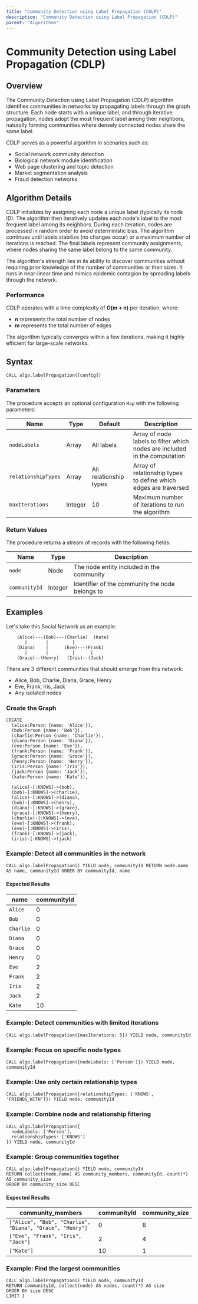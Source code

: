 ```yaml
---
title: "Community Detection using Label Propagation (CDLP)"
description: "Community Detection using Label Propagation (CDLP)"
parent: "Algorithms"
---
```


# Community Detection using Label Propagation (CDLP)

## Overview

The Community Detection using Label Propagation (CDLP) algorithm identifies communities in networks by propagating labels through the graph structure.
Each node starts with a unique label, and through iterative propagation, nodes adopt the most frequent label among their neighbors, naturally forming communities where densely connected nodes share the same label.

CDLP serves as a powerful algorithm in scenarios such as:
- Social network community detection
- Biological network module identification
- Web page clustering and topic detection
- Market segmentation analysis
- Fraud detection networks

## Algorithm Details

CDLP initializes by assigning each node a unique label (typically its node ID).
The algorithm then iteratively updates each node's label to the most frequent label among its neighbors.
During each iteration, nodes are processed in random order to avoid deterministic bias.
The algorithm continues until labels stabilize (no changes occur) or a maximum number of iterations is reached.
The final labels represent community assignments, where nodes sharing the same label belong to the same community.

The algorithm's strength lies in its ability to discover communities without requiring prior knowledge of the number of communities or their sizes.
It runs in near-linear time and mimics epidemic contagion by spreading labels through the network.

### Performance

CDLP operates with a time complexity of **O(m + n)** per iteration, where:
- **n** represents the total number of nodes
- **m** represents the total number of edges

The algorithm typically converges within a few iterations, making it highly efficient for large-scale networks.

## Syntax

```cypher
CALL algo.labelPropagation([config])
```

### Parameters

The procedure accepts an optional configuration `Map` with the following parameters:

| Name                | Type    | Default                | Description                                                                      |
|---------------------|---------|------------------------|----------------------------------------------------------------------------------|
| `nodeLabels`        | Array   | All labels             | Array of node labels to filter which nodes are included in the computation       |
| `relationshipTypes` | Array   | All relationship types | Array of relationship types to define which edges are traversed                  |
| `maxIterations`     | Integer | 10                     | Maximum number of iterations to run the algorithm                                |

### Return Values
The procedure returns a stream of records with the following fields:

| Name          | Type    | Description                                                         |
|---------------|---------|---------------------------------------------------------------------|
| `node`        | Node    | The node entity included in the community                           |
| `communityId` | Integer | Identifier of the community the node belongs to                     |

## Examples

Let's take this Social Network as an example:

```
    (Alice)---(Bob)---(Charlie)  (Kate)
       |       |         |
    (Diana)    |      (Eve)---(Frank)
       |       |         |      |
    (Grace)--(Henry)   (Iris)--(Jack)
```

There are 3 different communities that should emerge from this network:
- Alice, Bob, Charlie, Diana, Grace, Henry
- Eve, Frank, Iris, Jack
- Any isolated nodes

### Create the Graph

```cypher
CREATE 
  (alice:Person {name: 'Alice'}),
  (bob:Person {name: 'Bob'}),
  (charlie:Person {name: 'Charlie'}),
  (diana:Person {name: 'Diana'}),
  (eve:Person {name: 'Eve'}),
  (frank:Person {name: 'Frank'}),
  (grace:Person {name: 'Grace'}),
  (henry:Person {name: 'Henry'}),
  (iris:Person {name: 'Iris'}),
  (jack:Person {name: 'Jack'}),
  (kate:Person {name: 'Kate'}),

  (alice)-[:KNOWS]->(bob),
  (bob)-[:KNOWS]->(charlie),
  (alice)-[:KNOWS]->(diana),
  (bob)-[:KNOWS]->(henry),
  (diana)-[:KNOWS]->(grace),
  (grace)-[:KNOWS]->(henry),
  (charlie)-[:KNOWS]->(eve),
  (eve)-[:KNOWS]->(frank),
  (eve)-[:KNOWS]->(iris),
  (frank)-[:KNOWS]->(jack),
  (iris)-[:KNOWS]->(jack)
```

### Example: Detect all communities in the network

```cypher
CALL algo.labelPropagation() YIELD node, communityId RETURN node.name AS name, communityId ORDER BY communityId, name 
```

#### Expected Results
| name       | communityId |
|------------|-------------|
| `Alice`    | 0           |
| `Bob`      | 0           |
| `Charlie`  | 0           |
| `Diana`    | 0           |
| `Grace`    | 0           |
| `Henry`    | 0           |
| `Eve`      | 2           |
| `Frank`    | 2           |
| `Iris`     | 2           |
| `Jack`     | 2           |
| `Kate`     | 10          |

### Example: Detect communities with limited iterations

```cypher
CALL algo.labelPropagation({maxIterations: 5}) YIELD node, communityId
```

### Example: Focus on specific node types

```cypher
CALL algo.labelPropagation({nodeLabels: ['Person']}) YIELD node, communityId
```

### Example: Use only certain relationship types

```cypher
CALL algo.labelPropagation({relationshipTypes: ['KNOWS', 'FRIENDS_WITH']}) YIELD node, communityId
```

### Example: Combine node and relationship filtering

```cypher
CALL algo.labelPropagation({
  nodeLabels: ['Person'], 
  relationshipTypes: ['KNOWS']
}) YIELD node, communityId
```

### Example: Group communities together

```cypher
CALL algo.labelPropagation() YIELD node, communityId 
RETURN collect(node.name) AS community_members, communityId, count(*) AS community_size
ORDER BY community_size DESC
```

#### Expected Results
| community_members                                        | communityId | community_size |
|----------------------------------------------------------|-------------|----------------|
| `["Alice", "Bob", "Charlie", "Diana", "Grace", "Henry"]` | 0           | 6              |
| `["Eve", "Frank", "Iris", "Jack"]`                       | 2           | 4              |
| `["Kate"]`                                               | 10          | 1              |

### Example: Find the largest communities

```cypher
CALL algo.labelPropagation() YIELD node, communityId 
RETURN communityId, collect(node) AS nodes, count(*) AS size
ORDER BY size DESC
LIMIT 1
```

